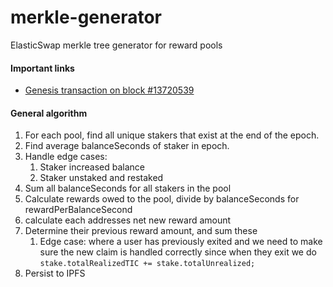 # merkle-generator
ElasticSwap merkle tree generator for reward pools 

#### Important links
 - [Genesis transaction on block #13720539](https://snowtrace.io/tx/0xf320dd71c27c728687a4b9e2dd1c51b24e3d4563e68784d54f1d2145a8940c1d)

#### General algorithm


1. For each pool, find all unique stakers that exist at the end of the epoch.
1. Find average balanceSeconds of staker in epoch.  
1. Handle edge cases:
    1. Staker increased balance
    1. Staker unstaked and restaked
1. Sum all balanceSeconds for all stakers in the pool 
1. Calculate rewards owed to the pool, divide by balanceSeconds for rewardPerBalanceSecond
1. calculate each addresses net new reward amount
1. Determine their previous reward amount, and sum these
    1. Edge case: where a user has previously exited and we need to make sure the new claim is 
    handled correctly since when they exit we do `stake.totalRealizedTIC += stake.totalUnrealized;`
1. Persist to IPFS

